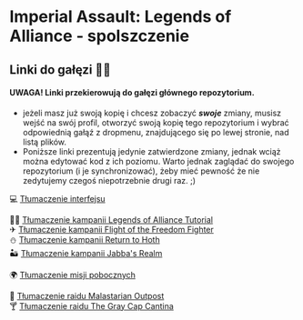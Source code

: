 # Imperial Assault: Legends of Alliance - spolszczenie

## Linki do gałęzi 📌🌿 

#### UWAGA! Linki przekierowują do gałęzi głównego repozytorium.
- jeżeli masz już swoją kopię i chcesz zobaczyć **_swoje_** zmiany, musisz wejść na swój profil, otworzyć swoją kopię tego repozytorium i wybrać odpowiednią gałąź z dropmenu, znajdującego się po lewej stronie, nad listą plików.
- Poniższe linki prezentują jedynie zatwierdzone zmiany, jednak wciąż można edytować kod z ich poziomu. Warto jednak zaglądać do swojego repozytorium (i je synchronizować), żeby mieć pewność że nie zedytujemy czegoś niepotrzebnie drugi raz. ;)

💻 [Tłumaczenie interfejsu](https://github.com/RybazPolski/IA-LoA-PL/tree/translation-Localization_pl)<br>

👨‍🏫 [Tłumaczenie kampanii Legends of Alliance Tutorial](https://github.com/RybazPolski/IA-LoA-PL/tree/translation-CAM_T_pl)<br>
✈ [Tłumaczenie kampanii Flight of the Freedom Fighter](https://github.com/RybazPolski/IA-LoA-PL/tree/translation-CAM_1_pl)<br>
⛄ [Tłumaczenie kampanii Return to Hoth](https://github.com/RybazPolski/IA-LoA-PL/tree/translation-CAM_2_pl)<br>
🏜 [Tłumaczenie kampanii Jabba's Realm](https://github.com/RybazPolski/IA-LoA-PL/tree/translation-CAM_3_pl)<br>

🌍 [Tłumaczenie misji pobocznych](https://github.com/RybazPolski/IA-LoA-PL/tree/translation-Tasks_pl)<br>

🕋 [Tłumaczenie raidu Malastarian Outpost](https://github.com/RybazPolski/IA-LoA-PL/tree/translation-RAID_1_pl)<br>
🍸 [Tłumaczenie raidu The Gray Cap Cantina](https://github.com/RybazPolski/IA-LoA-PL/tree/translation-RAID_2_pl)<br>
